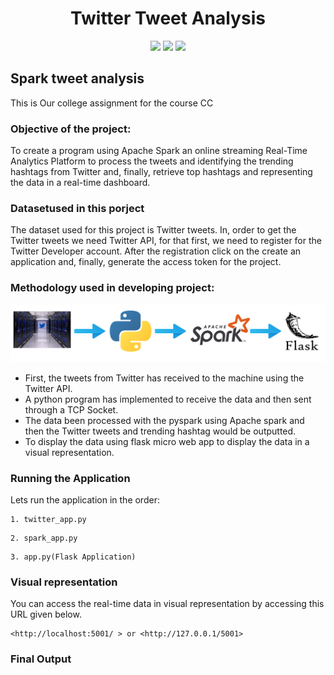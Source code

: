 
<h1 align="center">
  <b>Twitter Tweet Analysis<br></b>
</h1>
<p align="center">
  <img src="https://img.shields.io/badge/Library-Flask-red.svg?style=flat-square">
  <img src="https://img.shields.io/badge/Tool-ApacheSpark-yellow.svg?style=flat-square">
  <img src="https://img.shields.io/badge/Language-Python-purple.svg?style=flat-square">
</p>

## Spark tweet analysis
This is Our college assignment for the course CC

### Objective of the project:
To create a program using Apache Spark an online streaming Real-Time Analytics Platform to process the tweets and identifying the trending hashtags from Twitter and, finally, retrieve top hashtags and representing the data in a real-time dashboard.

### Datasetused in this porject
The dataset used for this project is Twitter tweets. In, order to get the Twitter tweets we need Twitter API, for that first, we need to register for the Twitter Developer account. After the registration click on the create an application and, finally, generate the access token for the project.<br>


### Methodology used in developing project:
<img src="/asset/methodology.png"/>

- First, the tweets from Twitter has received to the machine using the Twitter API.
- A python program has implemented to receive the data and then sent through a TCP Socket.
- The data been processed with the pyspark using Apache spark and then the Twitter tweets and trending hashtag would be outputted.
- To display the data using flask micro web app to display the data in a visual representation.

### Running the Application
Lets run the application in the order:

```
1. twitter_app.py
```
 
```
2. spark_app.py
```

```
3. app.py(Flask Application)
``` 

### Visual representation
You can access the real-time data in visual representation by accessing this URL given below.

```
<http://localhost:5001/ > or <http://127.0.0.1/5001>
```

### Final Output
